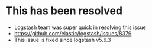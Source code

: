 # This has been resolved

- Logstash team was super quick in resolving this issue
- https://github.com/elastic/logstash/issues/8379
- This issue is fixed since logstash v5.6.3
